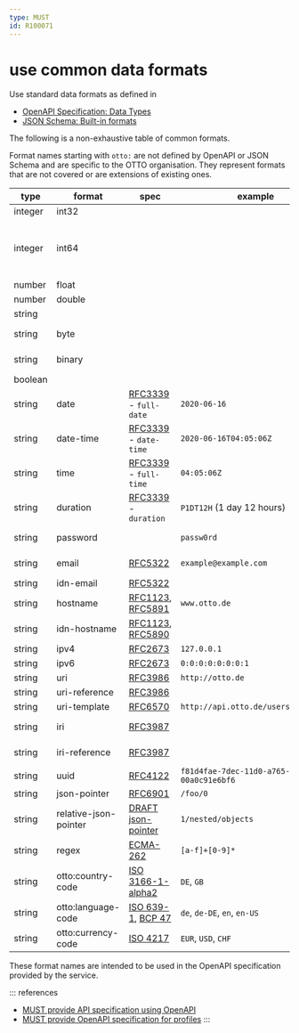 ```yaml
---
type: MUST
id: R100071
---
```


# use common data formats

Use standard data formats as defined in

- [OpenAPI Specification: Data Types](http://spec.openapis.org/oas/v3.0.3#data-types)
- [JSON Schema: Built-in formats](https://json-schema.org/draft/2019-09/json-schema-validation.html#rfc.section.7.3)

The following is a non-exhaustive table of common formats.

Format names starting with `otto:` are not defined by OpenAPI or JSON Schema and are specific to the OTTO organisation.
They represent formats that are not covered or are extensions of existing ones.

| type    | format                | spec                                   | example                                | comment                         |                             |
| ------- | --------------------- | -------------------------------------- | -------------------------------------- | ------------------------------- | --------------------------- |
| integer | int32                 |                                        |                                        | signed 32 bits                  |
| integer | int64                 |                                        |                                        |                                 | signed 64 bits (a.k.a long) |
| number  | float                 |                                        |                                        |                                 |                             |
| number  | double                |                                        |                                        |                                 |                             |
| string  |                       |                                        |                                        |                                 |                             |
| string  | byte                  |                                        |                                        | base64 encoded characters       |                             |
| string  | binary                |                                        |                                        | any sequence of octets          |                             |
| boolean |                       |                                        |                                        |                                 |                             |
| string  | date                  | [RFC3339] - `full-date`                | `2020-06-16`                           | see also [date rule][rule-date] |                             |
| string  | date-time             | [RFC3339] - `date-time`                | `2020-06-16T04:05:06Z`                 | see also [date rule][rule-date] |                             |
| string  | time                  | [RFC3339] - `full-time`                | `04:05:06Z`                            | see also [date rule][rule-date] |                             |
| string  | duration              | [RFC3339] - `duration`                 | `P1DT12H` (1 day 12 hours)             |                                 |                             |
| string  | password              |                                        | `passw0rd`                             | a hint for processing/display   |                             |
| string  | email                 | [RFC5322][rfc5322]                     | `example@example.com`                  | internationalized email         |                             |
| string  | idn-email             | [RFC5322][rfc5322]                     |                                        |                                 |                             |
| string  | hostname              | [RFC1123][rfc1123], [RFC5891][rfc5891] | `www.otto.de`                          | internationalized hostname      |                             |
| string  | idn-hostname          | [RFC1123][rfc1123], [RFC5890][rfc5890] |                                        |                                 |                             |
| string  | ipv4                  | [RFC2673][rfc2673]                     | `127.0.0.1`                            |                                 |                             |
| string  | ipv6                  | [RFC2673][rfc2673]                     | `0:0:0:0:0:0:0:1`                      |                                 |                             |
| string  | uri                   | [RFC3986][rfc3986]                     | `http://otto.de`                       |                                 |                             |
| string  | uri-reference         | [RFC3986][rfc3986]                     |                                        |                                 |                             |
| string  | uri-template          | [RFC6570][rfc6570]                     | `http://api.otto.de/users/{userId}`    |                                 |                             |
| string  | iri                   | [RFC3987][rfc3987]                     |                                        | internationalized URI           |                             |
| string  | iri-reference         | [RFC3987][rfc3987]                     |                                        | internationalized URI-reference |                             |
| string  | uuid                  | [RFC4122][rfc4122]                     | `f81d4fae-7dec-11d0-a765-00a0c91e6bf6` |                                 |                             |
| string  | json-pointer          | [RFC6901][rfc6901]                     | `/foo/0`                               |                                 |                             |
| string  | relative-json-pointer | [DRAFT json-pointer][json-pointer]     | `1/nested/objects`                     |                                 |                             |
| string  | regex                 | [ECMA-262][ecma-262]                   | `[a-f]+[0-9]*`                         |                                 |                             |
| string  | otto:country-code     | [ISO 3166-1-alpha2][iso3166-1-alpha2]  | `DE`, `GB`                             |                                 |                             |
| string  | otto:language-code    | [ISO 639-1][iso639-1], [BCP 47][bcp47] | `de`, `de-DE`, `en`, `en-US`           |                                 |                             |
| string  | otto:currency-code    | [ISO 4217][iso4217]                    | `EUR`, `USD`, `CHF`                    |                                 |                             |

These format names are intended to be used in the OpenAPI specification provided by the service.

::: references

- [MUST provide API specification using OpenAPI](@guidelines/R000003)
- [MUST provide OpenAPI specification for profiles](@guidelines/R100067)
  :::

[rule-date]: ./020_must-use-common-date-and-time-format.md
[rfc3339]: https://tools.ietf.org/html/rfc3339#section-5.6
[rfc5322]: https://tools.ietf.org/html/rfc5322#section-3.4.1
[rfc6531]: https://tools.ietf.org/html/rfc6531
[rfc1123]: https://tools.ietf.org/html/rfc1123#section-2.1
[rfc5891]: https://tools.ietf.org/html/rfc5891#section-4.4
[rfc5890]: https://tools.ietf.org/html/rfc5890#section-2.3.2.3
[rfc2673]: https://tools.ietf.org/html/rfc2673#section-3.2
[rfc3986]: https://tools.ietf.org/html/rfc3986
[rfc3987]: https://tools.ietf.org/html/rfc3987
[rfc6901]: https://tools.ietf.org/html/rfc6901#section-5
[json-pointer]: https://tools.ietf.org/html/draft-handrews-relative-json-pointer-02
[ecma-262]: https://www.ecma-international.org/publications/files/ECMA-ST/Ecma-262.pdf
[rfc6570]: https://tools.ietf.org/html/rfc6570
[rfc4122]: https://tools.ietf.org/html/rfc4122
[iso3166-1-alpha2]: https://www.iso.org/iso-3166-country-codes.html
[iso639-1]: https://www.loc.gov/standards/iso639-2/php/English_list.php
[bcp47]: https://tools.ietf.org/html/bcp47
[iso4217]: https://www.currency-iso.org/en/home/tables/table-a1.html

